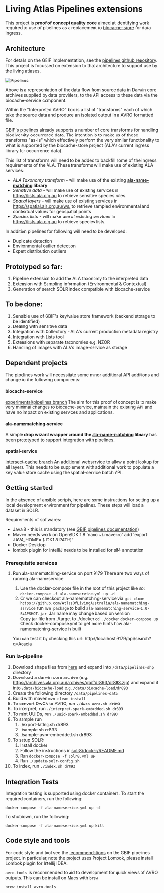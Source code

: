 # Living Atlas Pipelines extensions

This project is **proof of concept quality code** aimed at identifying work required
 to use of pipelines as a replacement to [biocache-store](https://github.com/AtlasOfLivingAustralia/biocache-store)
 for data ingress. 

## Architecture

For details on the GBIF implementation, see the [pipelines github repository](https://github.com/gbif/pipelines).
This project is focussed on extension to that architecture to support use by the living atlases.

![Pipelines](https://docs.google.com/drawings/d/e/2PACX-1vQhQSg5VFo2xRZfDhmvhKuNLUpyTOlW-t-m1fesJ2RElWorVPAEbnsZg_StJKh22mEcS4D28j_nPoTV/pub?w=960&h=720 "Pipelines") 

Above is a representation of the data flow from source data in Darwin core archives supplied by data providers, to the API access to these data via the biocache-service component.

Within the "Interpreted AVRO" box is a list of "transforms" each of which take the source data and produce an isolated output in a AVRO formatted file.

[GBIF's pipelines](https://github.com/gbif/pipelines) already supports a number of core transforms for handling biodiversity occurrence data. The intention is to make us of these transforms "as-is" which effectively perform the very similar functionality to what is supported by the biocache-store project (ALA's current ingress library for occurrence data). 

This list of transforms will need to be added to backfill some of the ingress requirements of the ALA. These transforms will make use of existing ALA services:

* *ALA Taxonomy transform* - will make use of the existing **[ala-name-matching](https://github.com/AtlasOfLivingAustralia/ala-name-matching) library**
* *Sensitive data* - will make use of existing services in https://lists.ala.org.au to retrieve sensitive species rules.
* *Spatial layers* - will make use of existing services in https://spatial.ala.org.au/ws/ to retrieve sampled environmental and contextual values for geospatial points
* *Species lists* - will make use of existing services in https://lists.ala.org.au to retrieve species lists.

In addition pipelines for following will need to be developed:

* Duplicate detection
* Environmental outlier detection
* Expert distribution outliers

## Prototyped so far:

1. Pipeline extension to add the ALA taxonomy to the interpreted data
2. Extension with Sampling information (Environmental & Contextual)
3. Generation of search SOLR index compatible with biocache-service

## To be done:

1. Sensible use of GBIF's key/value store framework (backend storage to be identified)
2. Dealing with sensitive data
3. Integration with Collectory - ALA's current production metadata registry
4. Integration with Lists tool
5. Extensions with separate taxonomies e.g. NZOR
6. Handling of images with ALA's image-service as storage

## Dependent projects

The pipelines work will necessitate some minor additional API additions and change to the following components:

#### biocache-service
[experimental/pipelines branch](https://github.com/AtlasOfLivingAustralia/biocache-service/tree/experimental/pipelines) 
The aim for this proof of concept is to make very minimal changes to biocache-service, maintain the existing API and have no impact on existing services and applications.

#### ala-namematching-service
A simple **drop wizard wrapper around the [ala-name-matching](https://github.com/AtlasOfLivingAustralia/ala-name-matching) library** has been prototyped to support integration with pipelines.
 
#### spatial-service
[intersect-cache branch](https://github.com/AtlasOfLivingAustralia/spatial-service/tree/intersect-cache) An additional webservice to allow a point
lookup for all layers. This needs to be supplement with additional work to populate a key value store cache using the spatial-service batch API.


## Getting started

In the absence of ansible scripts, here are some instructions for setting up a local development environment for pipelines.
These steps will load a dataset in SOLR.

Requirements of softwares:
* Java 8 - this is mandatory (see [GBIF pipelines documentation](https://github.com/gbif/pipelines#about-the-project))
* Maven needs work on OpenSDK 1.8 
'nano ~/.mavenrc' add 'export JAVA_HOME= [JDK1.8 PATH]'
* Docker Desktop
* lombok plugin for intelliJ needs to be installed for slf4 annotation  

### Prerequisite services
1. Run ala-namematching-service on port 9179
   There are two ways of running ala-nameservice
   1. Use the docker-compose file in the root of this project like so:
      `docker-compose -f ala-nameservice.yml up -d`
   2. Or we can checkout ala-namematching-service via `git clone https://github.com/AtlasOfLivingAustralia/ala-namematching-service`
      run `mvn package` to build `ala-namematching-service-1.0-SNAPSHOT.jar`. Jar name may change based on version  
      Copy jar file from ./target to ./docker
      `cd ./docker`
      `docker-compose up`
      Check docker-compose.yml to get more hints how ala-namematching-service is built
    
    You can test it by checking this url: http://localhost:9179/api/search?q=Acacia
    
      
### Run la-pipeline   
1. Download shape files from [here](https://pipelines-shp.s3-ap-southeast-2.amazonaws.com/pipelines-shapefiles.zip) and expand into `/data/pipelines-shp` directory
1. Download a darwin core archive (e.g. https://archives.ala.org.au/archives/gbif/dr893/dr893.zip) and expand it into `/data/biocache-load` e.g. `/data/biocache-load/dr893`
1. Create the following directory `/data/pipelines-data`
1. Build with maven `mvn clean install`
1. To convert DwCA to AVRO, run `./dwca-avro.sh dr893`
1. To interpret, run `./interpret-spark-embedded.sh dr893`
1. To mint UUIDs, run `./uuid-spark-embedded.sh dr893`
1. To sample run
    1. ./export-latlng.sh dr893
    1. ./sample.sh dr893
    1. ./sample-avro-embedded.sh dr893
1. To setup SOLR:
    1. Install docker
    1. Follow the instructions in [solr8/docker/README.md](solr/docker/solr8/README.md)
    1. Run `docker-compose -f solr8.yml up`
    1. Run `./update-solr-config.sh`
1. To index, run `./index.sh dr893`


## Integration Tests

Integration testing is supported using docker containers.
To start the required containers, run the following:

```
docker-compose -f ala-nameservice.yml up -d
```

To shutdown, run the following:
```
docker-compose -f ala-nameservice.yml up kill
```

## Code style and tools

For code style and tool see the [recommendations](https://github.com/gbif/pipelines#codestyle-and-tools-recommendations) on the GBIF pipelines project. In particular, note the project uses Project Lombok, please install Lombok plugin for Intellij IDEA.

`avro-tools` is recommended to aid to development for quick views of AVRO outputs. This can be install on Macs with `brew`

`
brew install avro-tools
`

